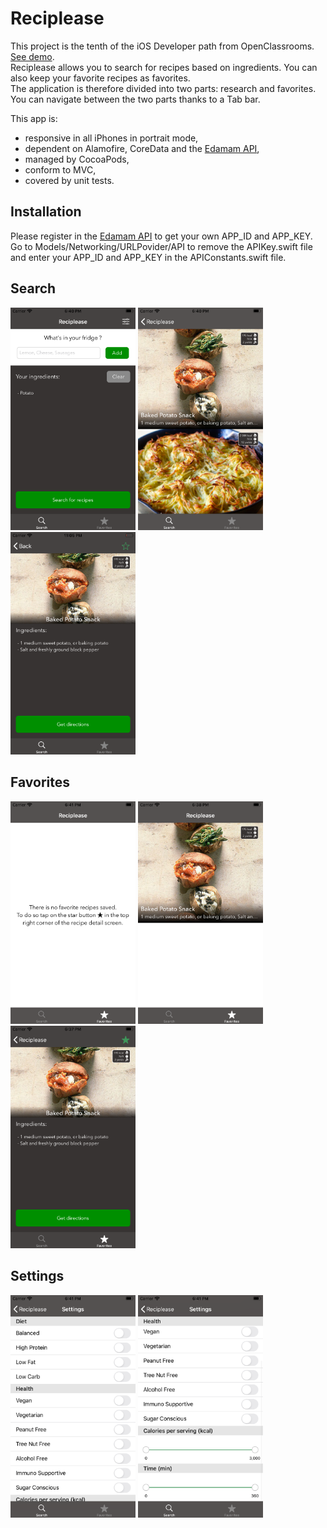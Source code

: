 # Reciplease
This project is the tenth of the iOS Developer path from OpenClassrooms. [See demo](https://www.youtube.com/watch?v=vUSXFOXbMrU).  
Reciplease allows you to search for recipes based on ingredients. You can also keep your favorite recipes as favorites.   
The application is therefore divided into two parts: research and favorites. You can navigate between the two parts thanks to a Tab bar.

This app is:

- responsive in all iPhones in portrait mode,
- dependent on Alamofire, CoreData and the [Edamam API](https://developer.edamam.com/edamam-docs-recipe-api),
- managed by CocoaPods,
- conform to MVC,
- covered by unit tests.

## Installation
Please register in the [Edamam API](https://developer.edamam.com/edamam-docs-recipe-api) to get your own APP_ID and APP_KEY.  
Go to Models/Networking/URLPovider/API to remove the APIKey.swift file and enter your APP_ID and APP_KEY in the APIConstants.swift file.

## Search
<img src="READMEFiles/Search1.png" alt="drawing" width="200"> <img src="READMEFiles/Search2.png" alt="drawing" width="200"> <img src="READMEFiles/Search3.png" alt="drawing" width="200">

## Favorites
<img src="READMEFiles/Favorites1.png" alt="drawing" width="200"> <img src="READMEFiles/Favorites2.png" alt="drawing" width="200"> <img src="READMEFiles/Favorites3.png" alt="drawing" width="200">

## Settings
<img src="READMEFiles/Settings.png" alt="drawing" width="200"> <img src="READMEFiles/Settings2.png" alt="drawing" width="200">
